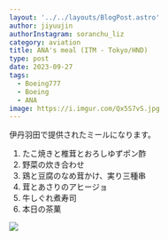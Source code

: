 ```yaml
---
layout: '../../layouts/BlogPost.astro'
author: jiyuujin
authorInstagram: soranchu_liz
category: aviation
title: ANA's meal (ITM - Tokyo/HND)
type: post
date: 2023-09-27
tags:
  - Boeing777
  - Boeing
  - ANA
image: https://i.imgur.com/Qx5S7vS.jpg
---
```


伊丹羽田で提供されたミールになります。

1. たこ焼きと椎茸とおろしゆずポン酢
2. 野菜の炊き合わせ
3. 鶏と豆腐のなめ茸かけ、実り三種串
4. 茸とあさりのアヒージョ
5. 牛しぐれ煮寿司
6. 本日の茶菓

![](/assets/img/20230927/kinaishoku.JPG)
